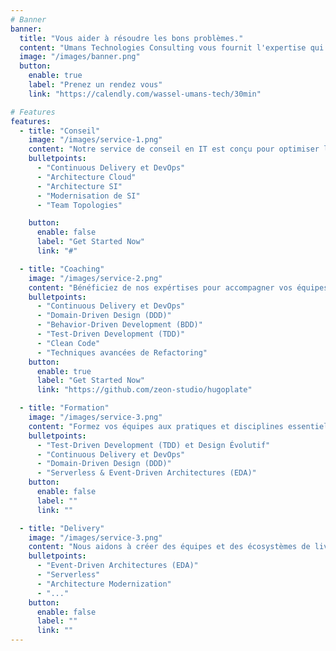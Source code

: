 ```yaml
---
# Banner
banner:
  title: "Vous aider à résoudre les bons problèmes."
  content: "Umans Technologies Consulting vous fournit l'expertise qui accompagnera vos équipes à tirer le meilleur de la technologie et de vos savoirs faire pour livrer de la valeur en continu."
  image: "/images/banner.png"
  button:
    enable: true
    label: "Prenez un rendez vous"
    link: "https://calendly.com/wassel-umans-tech/30min"

# Features
features:
  - title: "Conseil"
    image: "/images/service-1.png"
    content: "Notre service de conseil en IT est conçu pour optimiser le développement logiciel afin d'accélérer votre time-to-market tout en réduisant les risques et les coûts. Nous vous accompagnons dans la création de services robustes qui répondent précisément aux besoins de votre entreprise, tout en améliorant leur qualité et en favorisant une collaboration étroite. Avec une approche axée sur l'utilisateur, nous encourageons l'innovation et renforçons la satisfaction des utilisateurs, vous permettant ainsi de maximiser les retours sur vos investissements technologiques."
    bulletpoints:
      - "Continuous Delivery et DevOps"
      - "Architecture Cloud"
      - "Architecture SI"
      - "Modernisation de SI"
      - "Team Topologies"

    button:
      enable: false
      label: "Get Started Now"
      link: "#"

  - title: "Coaching"
    image: "/images/service-2.png"
    content: "Bénéficiez de nos expértises pour accompagner vos équipes à Déliverer de la valeur durablement."
    bulletpoints:
      - "Continuous Delivery et DevOps"
      - "Domain-Driven Design (DDD)"
      - "Behavior-Driven Development (BDD)"
      - "Test-Driven Development (TDD)"
      - "Clean Code"
      - "Techniques avancées de Refactoring"
    button:
      enable: true
      label: "Get Started Now"
      link: "https://github.com/zeon-studio/hugoplate"

  - title: "Formation"
    image: "/images/service-3.png"
    content: "Formez vos équipes aux pratiques et disciplines essentielles."
    bulletpoints:
      - "Test-Driven Development (TDD) et Design Évolutif"
      - "Continuous Delivery et DevOps"
      - "Domain-Driven Design (DDD)"
      - "Serverless & Event-Driven Architectures (EDA)"
    button:
      enable: false
      label: ""
      link: ""

  - title: "Delivery"
    image: "/images/service-3.png"
    content: "Nous aidons à créer des équipes et des écosystèmes de livraison continue performants, même dans des contextes complexes. Entre la recommandation et la mise en œuvre, le chemin peut être long. Grâce à notre large palette d'expertise, nous vous accompagnons en travaillant avec vous pour transformer vos défis technologiques en succès concrets."
    bulletpoints:
      - "Event-Driven Architectures (EDA)"
      - "Serverless"
      - "Architecture Modernization"
      - "..."
    button:
      enable: false
      label: ""
      link: ""
---
```

